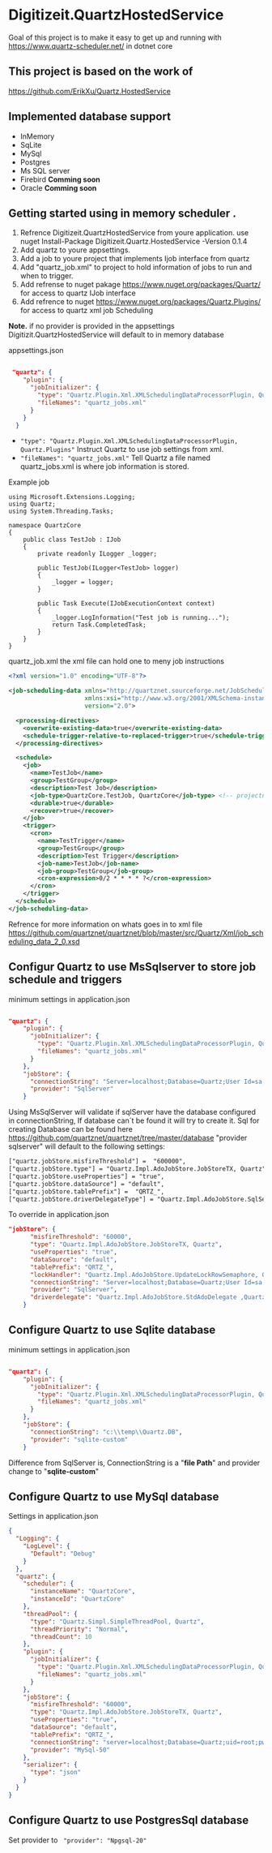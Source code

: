 # Digitizeit.QuartzHostedService
Goal of this project is to make it easy to get up and running with https://www.quartz-scheduler.net/ in dotnet core

## This project is based on the work of 
https://github.com/ErikXu/Quartz.HostedService

## Implemented database support 
* InMemory 
* SqLite
* MySql
* Postgres
* Ms SQL server
* Firebird **Comming soon**
* Oracle **Comming soon**

## Getting started using in memory scheduler .
1. Refrence Digitizeit.QuartzHostedService from youre application. use nuget Install-Package Digitizeit.Quartz.HostedService -Version 0.1.4
2. Add quartz to youre appsettings.
3. Add a job to youre project that implements Ijob interface from quartz 
4. Add "quartz_job.xml" to project to hold information of jobs to run and when to trigger.
5. Add refrense to nuget pakage https://www.nuget.org/packages/Quartz/  for access to quartz IJob interface 
6. Add refrence to nuget https://www.nuget.org/packages/Quartz.Plugins/ for access to quartz xml job Scheduling


**Note.** if no provider is provided in the appsettings  Digitizit.QuartzHostedService will default to in memory database

 appsettings.json  

```json

 "quartz": {
    "plugin": {
      "jobInitializer": {
        "type": "Quartz.Plugin.Xml.XMLSchedulingDataProcessorPlugin, Quartz.Plugins",
        "fileNames": "quartz_jobs.xml"
      }
    }
  }

```

* ` "type": "Quartz.Plugin.Xml.XMLSchedulingDataProcessorPlugin, Quartz.Plugins" `  Instruct Quartz to use job settings from xml.
*  ` "fileNames": "quartz_jobs.xml" `  Tell Quartz  a file named quartz_jobs.xml is where job information is stored.

Example job 

```Csharp
using Microsoft.Extensions.Logging;
using Quartz;
using System.Threading.Tasks;

namespace QuartzCore
{
    public class TestJob : IJob
    {
        private readonly ILogger _logger;

        public TestJob(ILogger<TestJob> logger)
        {
            _logger = logger;
        }

        public Task Execute(IJobExecutionContext context)
        {
            _logger.LogInformation("Test job is running...");
            return Task.CompletedTask;
        }
    }
}
```

quartz_job.xml the xml file can hold one to meny job instructions 
```xml
<?xml version="1.0" encoding="UTF-8"?>

<job-scheduling-data xmlns="http://quartznet.sourceforge.net/JobSchedulingData"
                     xmlns:xsi="http://www.w3.org/2001/XMLSchema-instance"
                     version="2.0">

  <processing-directives>
    <overwrite-existing-data>true</overwrite-existing-data>
    <schedule-trigger-relative-to-replaced-trigger>true</schedule-trigger-relative-to-replaced-trigger>
  </processing-directives>

  <schedule>
    <job>
      <name>TestJob</name>
      <group>TestGroup</group> 
      <description>Test Job</description> 
      <job-type>QuartzCore.TestJob, QuartzCore</job-type> <!-- projectname.classname of jobb to get fired -->
      <durable>true</durable> 
      <recover>true</recover>
    </job>    
    <trigger>
      <cron>
        <name>TestTrigger</name> 
        <group>TestGroup</group> 
        <description>Test Trigger</description> 
        <job-name>TestJob</job-name> 
        <job-group>TestGroup</job-group>
        <cron-expression>0/2 * * * * ?</cron-expression>
      </cron>
    </trigger>
  </schedule>
</job-scheduling-data>

```
Refrence for more information on whats goes in to xml file https://github.com/quartznet/quartznet/blob/master/src/Quartz/Xml/job_scheduling_data_2_0.xsd

## Configur Quartz to use MsSqlserver to store job schedule and triggers

minimum settings in application.json 

```json 

"quartz": {    
    "plugin": {
      "jobInitializer": {
        "type": "Quartz.Plugin.Xml.XMLSchedulingDataProcessorPlugin, Quartz.Plugins",
        "fileNames": "quartz_jobs.xml"
      }
    },
    "jobStore": {         
      "connectionString": "Server=localhost;Database=Quartz;User Id=sa;Password=Secret123!%;MultipleActiveResultSets=true",
      "provider": "SqlServer"    
    }

```

Using MsSqlServer will validate if sqlServer have the database configured in connectionString, If database can´t be found it will try to create it. 
Sql for creating Database can be found here https://github.com/quartznet/quartznet/tree/master/database
"provider sqlserver" will default to the following settings:

```txt
["quartz.jobStore.misfireThreshold"] =  "600000",
["quartz.jobStore.type"] = "Quartz.Impl.AdoJobStore.JobStoreTX, Quartz",
["quartz.jobStore.useProperties"] = "true",
["quartz.jobStore.dataSource"] = "default",
["quartz.jobStore.tablePrefix"] =  "QRTZ_",
["quartz.jobStore.driverDelegateType"] = "Quartz.Impl.AdoJobStore.SqlServerDelegate,Quartz"

```
To override in application.json

```json
"jobStore": {
      "misfireThreshold": "60000",
      "type": "Quartz.Impl.AdoJobStore.JobStoreTX, Quartz",
      "useProperties": "true",
      "dataSource": "default",
      "tablePrefix": "QRTZ_",
      "lockHandler": "Quartz.Impl.AdoJobStore.UpdateLockRowSemaphore, Quartz",
      "connectionString": "Server=localhost;Database=Quartz;User Id=sa;Password=Secret123!%;MultipleActiveResultSets=true",
      "provider": "SqlServer",
      "driverdelegate": "Quartz.Impl.AdoJobStore.StdAdoDelegate ,Quartz"
    }
```

## Configure Quartz to use Sqlite database 

minimum settings in application.json 
```json 

"quartz": {    
    "plugin": {
      "jobInitializer": {
        "type": "Quartz.Plugin.Xml.XMLSchedulingDataProcessorPlugin, Quartz.Plugins",
        "fileNames": "quartz_jobs.xml"
      }
    },
    "jobStore": {         
      "connectionString": "c:\\temp\\Quartz.DB",
      "provider": "sqlite-custom"    
    }

```

Difference from SqlServer is, ConnectionString is a "**file Path**" and provider change to "**sqlite-custom**"

## Configure Quartz to use MySql database 

Settings in application.json 

```json 
{
  "Logging": {
    "LogLevel": {
      "Default": "Debug"
    }
  },
  "quartz": {
    "scheduler": {
      "instanceName": "QuartzCore",
      "instanceId": "QuartzCore"
    },
    "threadPool": {
      "type": "Quartz.Simpl.SimpleThreadPool, Quartz",
      "threadPriority": "Normal",
      "threadCount": 10
    },
    "plugin": {
      "jobInitializer": {
        "type": "Quartz.Plugin.Xml.XMLSchedulingDataProcessorPlugin, Quartz.Plugins",
        "fileNames": "quartz_jobs.xml"
      }
    },
    "jobStore": {
      "misfireThreshold": "60000",
      "type": "Quartz.Impl.AdoJobStore.JobStoreTX, Quartz",
      "useProperties": "true",
      "dataSource": "default",
      "tablePrefix": "QRTZ_",
      "connectionString": "server=localhost;Database=Quartz;uid=root;pwd=root;",
      "provider": "MySql-50"
    },
    "serializer": {
      "type": "json"
    }
  }
}

```
## Configure Quartz to use PostgresSql database 

Set provider to ` "provider": "Npgsql-20"`
